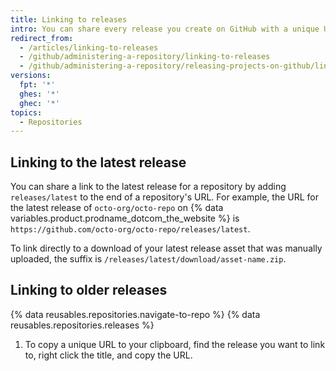 ```yaml
---
title: Linking to releases
intro: You can share every release you create on GitHub with a unique URL.
redirect_from:
  - /articles/linking-to-releases
  - /github/administering-a-repository/linking-to-releases
  - /github/administering-a-repository/releasing-projects-on-github/linking-to-releases
versions:
  fpt: '*'
  ghes: '*'
  ghec: '*'
topics:
  - Repositories
---
```


## Linking to the latest release

You can share a link to the latest release for a repository by adding `releases/latest` to the end of a repository's URL. For example, the URL for the latest release of `octo-org/octo-repo` on {% data variables.product.prodname_dotcom_the_website %} is `https://github.com/octo-org/octo-repo/releases/latest`.

To link directly to a download of your latest release asset that was manually uploaded, the suffix is `/releases/latest/download/asset-name.zip`.

## Linking to older releases

{% data reusables.repositories.navigate-to-repo %}
{% data reusables.repositories.releases %}
1. To copy a unique URL to your clipboard, find the release you want to link to, right click the title, and copy the URL.
